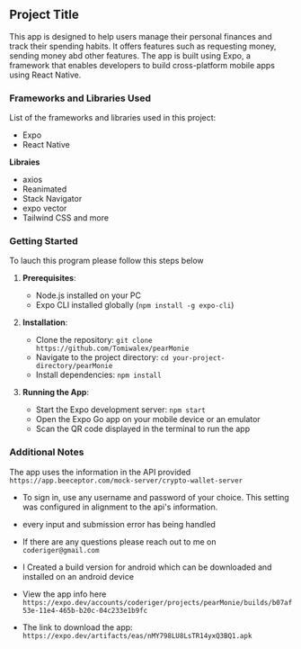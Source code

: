 ## Project Title

This app is designed to help users manage their personal finances and track their spending habits. It offers features such as requesting money, sending money abd other features. The app is built using Expo, a framework that enables developers to build cross-platform mobile apps using React Native.

### Frameworks and Libraries Used

List of the frameworks and libraries used in this project:

- Expo
- React Native

**Libraies**

- axios
- Reanimated
- Stack Navigator
- expo vector
- Tailwind CSS and more

### Getting Started

To lauch this program please follow this steps below

1. **Prerequisites**:

   - Node.js installed on your PC
   - Expo CLI installed globally (`npm install -g expo-cli`)

2. **Installation**:

   - Clone the repository: `git clone https://github.com/Tomiwalex/pearMonie`
   - Navigate to the project directory: `cd your-project-directory/pearMonie`
   - Install dependencies: `npm install`

3. **Running the App**:
   - Start the Expo development server: `npm start`
   - Open the Expo Go app on your mobile device or an emulator
   - Scan the QR code displayed in the terminal to run the app

### Additional Notes

The app uses the information in the API provided `https://app.beeceptor.com/mock-server/crypto-wallet-server`

- To sign in, use any username and password of your choice. This setting was configured in alignment to the api's information.

- every input and submission error has being handled

- If there are any questions please reach out to me on `coderiger@gmail.com`

- I Created a build version for android which can be downloaded and installed on an android device

- View the app info here `https://expo.dev/accounts/coderiger/projects/pearMonie/builds/b07af53e-11e4-465b-b20c-04c233e1b9fc`

- The link to download the app: `https://expo.dev/artifacts/eas/nMY798LU8LsTR14yxQ3BQ1.apk`
